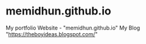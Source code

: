 # memidhun.github.io
My portfolio Website - "memidhun.github.io"
My Blog "https://theboyideas.blogspot.com/"
